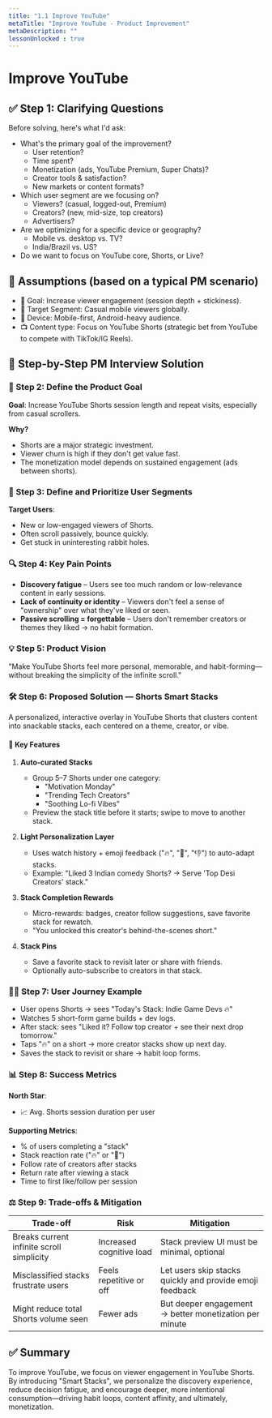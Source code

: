 ```yaml
---
title: "1.1 Improve YouTube"
metaTitle: "Improve YouTube - Product Improvement"
metaDescription: ""
lessonUnlocked : true
---
```

# Improve YouTube 

## ✅ Step 1: Clarifying Questions
Before solving, here's what I'd ask:
- What's the primary goal of the improvement?
  - User retention?
  - Time spent?
  - Monetization (ads, YouTube Premium, Super Chats)?
  - Creator tools & satisfaction?
  - New markets or content formats?
- Which user segment are we focusing on?
  - Viewers? (casual, logged-out, Premium)
  - Creators? (new, mid-size, top creators)
  - Advertisers?
- Are we optimizing for a specific device or geography?
  - Mobile vs. desktop vs. TV?
  - India/Brazil vs. US?
- Do we want to focus on YouTube core, Shorts, or Live?

## 📌 Assumptions (based on a typical PM scenario)
- 🎯 Goal: Increase viewer engagement (session depth + stickiness).
- 👥 Target Segment: Casual mobile viewers globally.
- 📱 Device: Mobile-first, Android-heavy audience.
- 📺 Content type: Focus on YouTube Shorts (strategic bet from YouTube to compete with TikTok/IG Reels).

## 🧠 Step-by-Step PM Interview Solution

### 🎯 Step 2: Define the Product Goal
**Goal**: Increase YouTube Shorts session length and repeat visits, especially from casual scrollers.

**Why?**
- Shorts are a major strategic investment.
- Viewer churn is high if they don't get value fast.
- The monetization model depends on sustained engagement (ads between shorts).

### 👥 Step 3: Define and Prioritize User Segments
**Target Users**:
- New or low-engaged viewers of Shorts.
- Often scroll passively, bounce quickly.
- Get stuck in uninteresting rabbit holes.

### 🔍 Step 4: Key Pain Points
- **Discovery fatigue** – Users see too much random or low-relevance content in early sessions.
- **Lack of continuity or identity** – Viewers don't feel a sense of "ownership" over what they've liked or seen.
- **Passive scrolling = forgettable** – Users don't remember creators or themes they liked → no habit formation.

### 💡 Step 5: Product Vision
"Make YouTube Shorts feel more personal, memorable, and habit-forming—without breaking the simplicity of the infinite scroll."

### 🛠️ Step 6: Proposed Solution — Shorts Smart Stacks
A personalized, interactive overlay in YouTube Shorts that clusters content into snackable stacks, each centered on a theme, creator, or vibe.

#### 🔧 Key Features
1. **Auto-curated Stacks**
   - Group 5–7 Shorts under one category:
     - "Motivation Monday"
     - "Trending Tech Creators"
     - "Soothing Lo-fi Vibes"
   - Preview the stack title before it starts; swipe to move to another stack.

2. **Light Personalization Layer**
   - Uses watch history + emoji feedback ("🔥", "🤷", "👎") to auto-adapt stacks.
   - Example: "Liked 3 Indian comedy Shorts? → Serve 'Top Desi Creators' stack."

3. **Stack Completion Rewards**
   - Micro-rewards: badges, creator follow suggestions, save favorite stack for rewatch.
   - "You unlocked this creator's behind-the-scenes short."

4. **Stack Pins**
   - Save a favorite stack to revisit later or share with friends.
   - Optionally auto-subscribe to creators in that stack.

### 🧑‍💻 Step 7: User Journey Example
- User opens Shorts → sees "Today's Stack: Indie Game Devs 🔥"
- Watches 5 short-form game builds + dev logs.
- After stack: sees "Liked it? Follow top creator + see their next drop tomorrow."
- Taps "🔥" on a short → more creator stacks show up next day.
- Saves the stack to revisit or share → habit loop forms.

### 📊 Step 8: Success Metrics
**North Star**:
- 📈 Avg. Shorts session duration per user

**Supporting Metrics**:
- % of users completing a "stack"
- Stack reaction rate ("🔥" or "🤷")
- Follow rate of creators after stacks
- Return rate after viewing a stack
- Time to first like/follow per session

### ⚖️ Step 9: Trade-offs & Mitigation

| Trade-off | Risk | Mitigation |
|-----------|------|------------|
| Breaks current infinite scroll simplicity | Increased cognitive load | Stack preview UI must be minimal, optional |
| Misclassified stacks frustrate users | Feels repetitive or off | Let users skip stacks quickly and provide emoji feedback |
| Might reduce total Shorts volume seen | Fewer ads | But deeper engagement → better monetization per minute |

## ✅ Summary
To improve YouTube, we focus on viewer engagement in YouTube Shorts. By introducing "Smart Stacks", we personalize the discovery experience, reduce decision fatigue, and encourage deeper, more intentional consumption—driving habit loops, content affinity, and ultimately, monetization.
